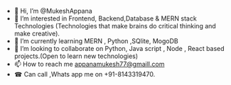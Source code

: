 - 👋 Hi, I’m @MukeshAppana
- 👀 I’m interested in Frontend, Backend,Database & MERN stack Technologies (Technologies that make brains do critical thinking and make creative).
- 🌱 I’m currently learning MERN , Python ,SQlite, MogoDB
- 💞️ I’m looking to collaborate on Python, Java script , Node , React based projects.(Open to learn new technologies)
- 📫 How to reach me appanamukesh77@gmaill.com
- ☎ Can call ,Whats app me on +91-8143319470.

<!---
MukeshAppana/MukeshAppana is a ✨ special ✨ repository because its `README.md` (this file) appears on your GitHub profile.
You can click the Preview link to take a look at your changes.
--->
